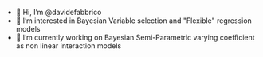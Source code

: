 - 👋  Hi, I’m @davidefabbrico
- 👀  I’m interested in Bayesian Variable selection and "Flexible" regression models
- 🌱  I’m currently working on Bayesian Semi-Parametric varying coefficient as non linear interaction models
